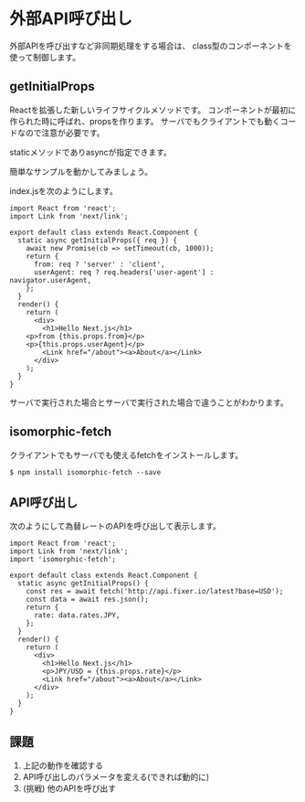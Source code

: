 # 外部API呼び出し

外部APIを呼び出すなど非同期処理をする場合は、
class型のコンポーネントを使って制御します。

## getInitialProps

Reactを拡張した新しいライフサイクルメソッドです。
コンポーネントが最初に作られた時に呼ばれ、propsを作ります。
サーバでもクライアントでも動くコードなので注意が必要です。

staticメソッドでありasyncが指定できます。

簡単なサンプルを動かしてみましょう。

index.jsを次のようにします。

```
import React from 'react';
import Link from 'next/link';

export default class extends React.Component {
  static async getInitialProps({ req }) {
    await new Promise(cb => setTimeout(cb, 1000));
    return {
      from: req ? 'server' : 'client',
      userAgent: req ? req.headers['user-agent'] : navigator.userAgent,
    };
  }
  render() {
    return (
      <div>
        <h1>Hello Next.js</h1>
	<p>from {this.props.from}</p>
	<p>{this.props.userAgent}</p>
        <Link href="/about"><a>About</a></Link>
      </div>
    );
  }
}
```

サーバで実行された場合とサーバで実行された場合で違うことがわかります。

## isomorphic-fetch

クライアントでもサーバでも使えるfetchをインストールします。

```
$ npm install isomorphic-fetch --save
```


## API呼び出し

次のようにして為替レートのAPIを呼び出して表示します。

```
import React from 'react';
import Link from 'next/link';
import 'isomorphic-fetch';

export default class extends React.Component {
  static async getInitialProps() {
    const res = await fetch('http://api.fixer.io/latest?base=USD');
    const data = await res.json();
    return {
      rate: data.rates.JPY,
    };
  }
  render() {
    return (
      <div>
        <h1>Hello Next.js</h1>
        <p>JPY/USD = {this.props.rate}</p>
        <Link href="/about"><a>About</a></Link>
      </div>
    );
  }
}
```

## 課題

1. 上記の動作を確認する
2. API呼び出しのパラメータを変える(できれば動的に)
3. (挑戦) 他のAPIを呼び出す
